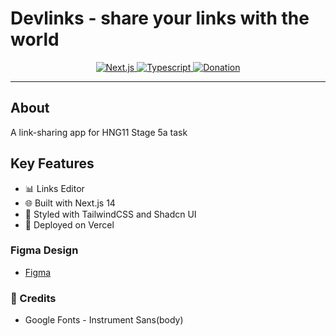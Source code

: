 # Devlinks - share your links with the world

<!-- Add badges here -->
<div align="center">
  <a href="https://nextjs.org" title="Visit Next.js" target="_blank">
    <img alt="Next.js" src="https://img.shields.io/badge/-NEXTJS-black?style=for-the-badge&logo=Next.js" />
  </a>
  <a href="https://typescriptlang.org" title="More Typescript" target="_blank">
    <img alt="Typescript" src="https://img.shields.io/badge/TypeScript-007ACC?style=for-the-badge&logo=typescript&logoColor=white" />
  </a>
  </a>
    <a href="https://www.buymeacoffee.com/elitenoire" title="Support Me" target="_blank">
    <img alt="Donation" src="https://img.shields.io/badge/Buy_Me_A_Coffee-3300CC?style=for-the-badge&logo=buy-me-a-coffee&logoColor=white" />
  </a>
</div>

---

## About

A link-sharing app for HNG11 Stage 5a task

## Key Features

- 📊 Links Editor
- 🌐 Built with Next.js 14
- 🎨 Styled with TailwindCSS and Shadcn UI
- 🚀 Deployed on Vercel

### Figma Design

- [Figma](https://www.figma.com/design/gY3QlGMHxB81euVxIYfBSr/link-sharing-app?node-id=47-54&t=g37Nq6KYbjhi2Ap2-0)

### 💯 Credits

- Google Fonts - Instrument Sans(body)
